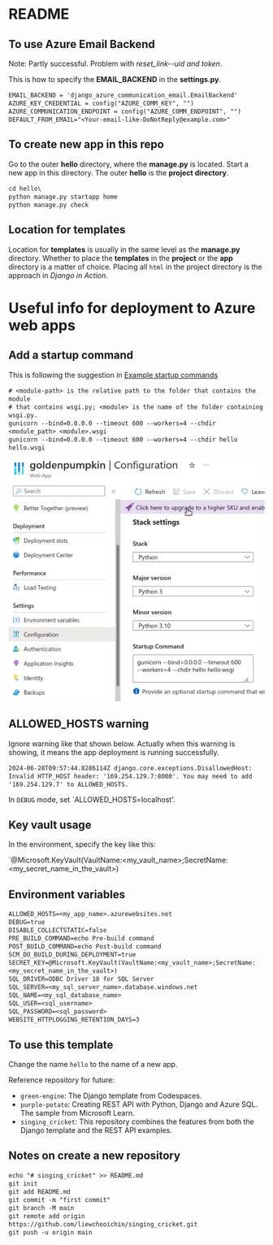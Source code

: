 # README

## To use Azure Email Backend

Note: Partly successful. Problem with *reset_link--uid and token*.

This is how to specify the **EMAIL_BACKEND** in the **settings.py**.
```
EMAIL_BACKEND = 'django_azure_communication_email.EmailBackend'
AZURE_KEY_CREDENTIAL = config("AZURE_COMM_KEY", "")
AZURE_COMMUNICATION_ENDPOINT = config("AZURE_COMM_ENDPOINT", "")
DEFAULT_FROM_EMAIL="<Your-email-like-DoNotReply@example.com>"
```

## To create new app in this repo

Go to the outer **hello** directory, where the **manage.py** is located. Start a new app in this directory. The outer **hello** is the **project directory**.

```
cd hello\
python manage.py startapp home
python manage.py check
```

## Location for templates

Location for **templates** is usually in the same level as the **manage.py** directory. Whether to place the **templates** in the **project** or the **app** directory is a matter of choice. Placing all `html` in the project directory is the approach in *Django in Action*.



# Useful info for deployment to Azure web apps

## Add a startup command

This is following the suggestion in [Example startup commands](https://learn.microsoft.com/en-us/azure/app-service/configure-language-python#example-startup-commands)

```
# <module-path> is the relative path to the folder that contains the module
# that contains wsgi.py; <module> is the name of the folder containing wsgi.py.
gunicorn --bind=0.0.0.0 --timeout 600 --workers=4 --chdir <module_path> <module>.wsgi
gunicorn --bind=0.0.0.0 --timeout 600 --workers=4 --chdir hello hello.wsgi
```

![startup command](notes/startup_command.png)

## ALLOWED_HOSTS warning

Ignore warning like that shown below. Actually when this warning is showing, it means the app deployment is running successfully.

```
2024-06-28T09:57:44.8286114Z django.core.exceptions.DisallowedHost: Invalid HTTP_HOST header: '169.254.129.7:8000'. You may need to add '169.254.129.7' to ALLOWED_HOSTS.
```

In `DEBUG` mode, set   `ALLOWED_HOSTS=localhost'.

## Key vault usage

In the environment, specify the key like this:

`@Microsoft.KeyVault(VaultName:<my_vault_name>;SecretName:<my_secret_name_in_the_vault>)

## Environment variables

```
ALLOWED_HOSTS=<my_app_name>.azurewebsites.net
DEBUG=true
DISABLE_COLLECTSTATIC=false
PRE_BUILD_COMMAND=echo Pre-build command
POST_BUILD_COMMAND=echo Post-build command
SCM_DO_BUILD_DURING_DEPLOYMENT=true
SECRET_KEY=@Microsoft.KeyVault(VaultName:<my_vault_name>;SecretName:<my_secret_name_in_the_vault>)
SQL_DRIVER=ODBC Driver 18 for SQL Server
SQL_SERVER=<my_sql_server_name>.database.windows.net
SQL_NAME=<my_sql_database_name>
SQL_USER=<sql_username>
SQL_PASSWORD=<sql_password>
WEBSITE_HTTPLOGGING_RETENTION_DAYS=3
```

## To use this template

Change the name `hello` to the name of a new app.

Reference repository for future:
- `green-engine`: The Django template from Codespaces.
- `purple-potato`: Creating REST API with Python, Django and Azure SQL. The sample from Microsoft Learn.
- `singing_cricket`: This repository combines the features from both the Django template and the REST API examples.

## Notes on create a new repository

```
echo "# singing_cricket" >> README.md
git init
git add README.md
git commit -m "first commit"
git branch -M main
git remote add origin https://github.com/liewchooichin/singing_cricket.git
git push -u origin main
```


